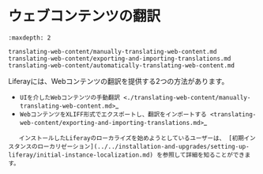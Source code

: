 # ウェブコンテンツの翻訳

```{toctree}
:maxdepth: 2

translating-web-content/manually-translating-web-content.md
translating-web-content/exporting-and-importing-translations.md
translating-web-content/automatically-translating-web-content.md
```

Liferayには、Webコンテンツの翻訳を提供する2つの方法があります。

- `UIを介したWebコンテンツの手動翻訳 <./translating-web-content/manually-translating-web-content.md>`_
- `WebコンテンツをXLIFF形式でエクスポートし、翻訳をインポートする <translating-web-content/exporting-and-importing-translations.md>`_

```{note}
   インストールしたLiferayのローカライズを始めようとしているユーザーは、 [初期インスタンスのローカリゼーション](../../installation-and-upgrades/setting-up-liferay/initial-instance-localization.md) を参照して詳細を知ることができます。 
```